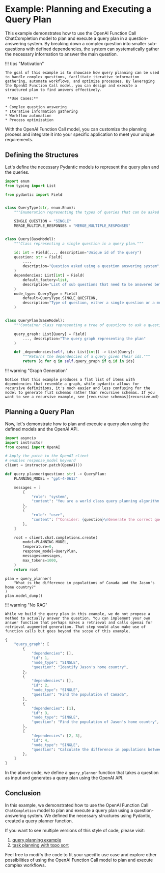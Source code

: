 # Example: Planning and Executing a Query Plan

This example demonstrates how to use the OpenAI Function Call ChatCompletion model to plan and execute a query plan in a question-answering system. By breaking down a complex question into smaller sub-questions with defined dependencies, the system can systematically gather the necessary information to answer the main question.

!!! tips "Motivation"

    The goal of this example is to showcase how query planning can be used to handle complex questions, facilitate iterative information gathering, automate workflows, and optimize processes. By leveraging the OpenAI Function Call model, you can design and execute a structured plan to find answers effectively.

     **Use Cases:**

    * Complex question answering
    * Iterative information gathering
    * Workflow automation
    * Process optimization

With the OpenAI Function Call model, you can customize the planning process and integrate it into your specific application to meet your unique requirements.

## Defining the Structures

Let's define the necessary Pydantic models to represent the query plan and the queries.

```python
import enum
from typing import List

from pydantic import Field


class QueryType(str, enum.Enum):
    """Enumeration representing the types of queries that can be asked to a question answer system."""

    SINGLE_QUESTION = "SINGLE"
    MERGE_MULTIPLE_RESPONSES = "MERGE_MULTIPLE_RESPONSES"


class Query(BaseModel):
    """Class representing a single question in a query plan."""

    id: int = Field(..., description="Unique id of the query")
    question: str = Field(
        ...,
        description="Question asked using a question answering system",
    )
    dependencies: List[int] = Field(
        default_factory=list,
        description="List of sub questions that need to be answered before asking this question",
    )
    node_type: QueryType = Field(
        default=QueryType.SINGLE_QUESTION,
        description="Type of question, either a single question or a multi-question merge",
    )


class QueryPlan(BaseModel):
    """Container class representing a tree of questions to ask a question answering system."""

    query_graph: List[Query] = Field(
        ..., description="The query graph representing the plan"
    )

    def _dependencies(self, ids: List[int]) -> List[Query]:
        """Returns the dependencies of a query given their ids."""
        return [q for q in self.query_graph if q.id in ids]
```

!!! warning "Graph Generation"

    Notice that this example produces a flat list of items with dependencies that resemble a graph, while pydantic allows for recursive definitions, it's much easier and less confusing for the model to generate flat schemas rather than recursive schemas. If you want to see a recursive example, see [recursive schemas](recursive.md)

## Planning a Query Plan

Now, let's demonstrate how to plan and execute a query plan using the defined models and the OpenAI API.

```python
import asyncio
import instructor
from openai import OpenAI

# Apply the patch to the OpenAI client
# enables response_model keyword
client = instructor.patch(OpenAI())

def query_planner(question: str) -> QueryPlan:
    PLANNING_MODEL = "gpt-4-0613"

    messages = [
        {
            "role": "system",
            "content": "You are a world class query planning algorithm capable ofbreaking apart questions into its dependency queries such that the answers can be used to inform the parent question. Do not answer the questions, simply provide a correct compute graph with good specific questions to ask and relevant dependencies. Before you call the function, think step-by-step to get a better understanding of the problem.",
        },
        {
            "role": "user",
            "content": f"Consider: {question}\nGenerate the correct query plan.",
        },
    ]

    root = client.chat.completions.create(
        model=PLANNING_MODEL,
        temperature=0,
        response_model=QueryPlan,
        messages=messages,
        max_tokens=1000,
    )
    return root
```

```
plan = query_planner(
    "What is the difference in populations of Canada and the Jason's home country?"
)
plan.model_dump()
```

!!! warning "No RAG"

    While we build the query plan in this example, we do not propose a method to actually answer the question. You can implement your own answer function that perhaps makes a retrieval and calls openai for retrieval augmented generation. That step would also make use of function calls but goes beyond the scope of this example.

```python
{
    "query_graph": [
        {
            "dependencies": [],
            "id": 1,
            "node_type": "SINGLE",
            "question": "Identify Jason's home country",
        },
        {
            "dependencies": [],
            "id": 2,
            "node_type": "SINGLE",
            "question": "Find the population of Canada",
        },
        {
            "dependencies": [1],
            "id": 3,
            "node_type": "SINGLE",
            "question": "Find the population of Jason's home country",
        },
        {
            "dependencies": [2, 3],
            "id": 4,
            "node_type": "SINGLE",
            "question": "Calculate the difference in populations between Canada and Jasons home country",
        },
    ]
}
```

In the above code, we define a `query_planner` function that takes a question as input and generates a query plan using the OpenAI API.

## Conclusion

In this example, we demonstrated how to use the OpenAI Function Call `ChatCompletion` model to plan and execute a query plan using a question-answering system. We defined the necessary structures using Pydantic, created a query planner function.

If you want to see multiple versions of this style of code, please visit:

1. [query planning example](https://github.com/jxnl/instructor/blob/main/examples/query_planner_execution/query_planner_execution.py)
2. [task planning with topo sort](https://github.com/jxnl/instructor/blob/main/examples/task_planner/task_planner_topological_sort.py)

Feel free to modify the code to fit your specific use case and explore other possibilities of using the OpenAI Function Call model to plan and execute complex workflows.
